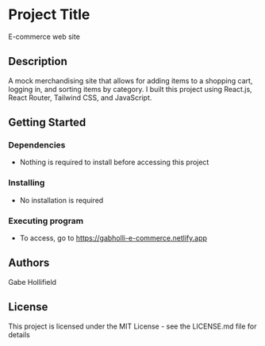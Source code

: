 # Project Title
E-commerce web site

## Description
A mock merchandising site that allows for adding items to a shopping cart, logging in, and sorting items by category.
I built this project using React.js, React Router, Tailwind CSS, and JavaScript.

## Getting Started
### Dependencies
- Nothing is required to install before accessing this project
### Installing
- No installation is required
### Executing program
- To access, go to https://gabholli-e-commerce.netlify.app

## Authors
Gabe Hollifield

## License
This project is licensed under the MIT License - see the LICENSE.md file for details
